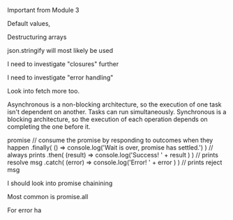 Important from Module 3

Default values,

Destructuring arrays

json.stringify will most likely be used

I need to investigate "closures" further

I need to investigate "error handling" 

Look into fetch more too. 

Asynchronous is a non-blocking architecture, so the execution of one task isn't dependent on another. Tasks can run simultaneously. 
Synchronous is a blocking architecture, so the execution of each operation depends on completing the one before it.

promise // consume the promise by responding to outcomes when they happen
.finally( () => console.log('Wait is over, promise has settled.') ) // always prints
.then( (result) => console.log('Success! ' + result ) ) // prints resolve msg
.catch( (error) => console.log('Error! ' + error ) ) // prints reject msg

I should look into promise chainining

Most common is promise.all

For error ha